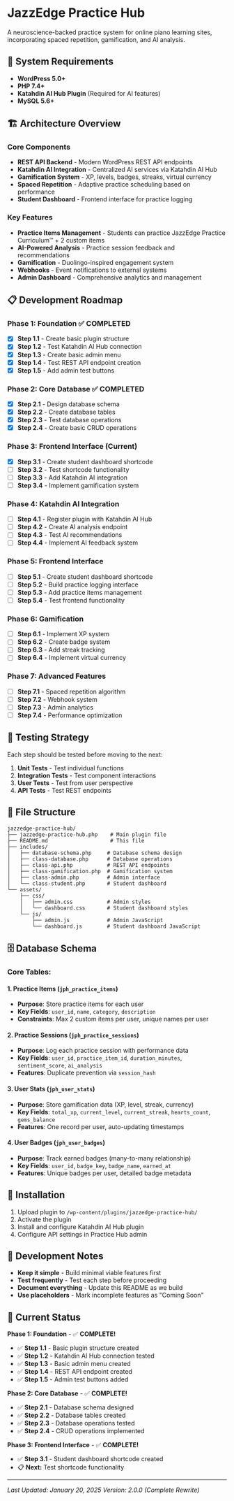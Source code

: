 # JazzEdge Practice Hub

A neuroscience-backed practice system for online piano learning sites, incorporating spaced repetition, gamification, and AI analysis.

## 🎯 **System Requirements**

- **WordPress 5.0+**
- **PHP 7.4+**
- **Katahdin AI Hub Plugin** (Required for AI features)
- **MySQL 5.6+**

## 🏗️ **Architecture Overview**

### **Core Components**
- **REST API Backend** - Modern WordPress REST API endpoints
- **Katahdin AI Integration** - Centralized AI services via Katahdin AI Hub
- **Gamification System** - XP, levels, badges, streaks, virtual currency
- **Spaced Repetition** - Adaptive practice scheduling based on performance
- **Student Dashboard** - Frontend interface for practice logging

### **Key Features**
- **Practice Items Management** - Students can practice JazzEdge Practice Curriculum™ + 2 custom items
- **AI-Powered Analysis** - Practice session feedback and recommendations
- **Gamification** - Duolingo-inspired engagement system
- **Webhooks** - Event notifications to external systems
- **Admin Dashboard** - Comprehensive analytics and management

## 📋 **Development Roadmap**

### **Phase 1: Foundation ✅ COMPLETED**
- [x] **Step 1.1** - Create basic plugin structure
- [x] **Step 1.2** - Test Katahdin AI Hub connection
- [x] **Step 1.3** - Create basic admin menu
- [x] **Step 1.4** - Test REST API endpoint creation
- [x] **Step 1.5** - Add admin test buttons

### **Phase 2: Core Database ✅ COMPLETED**
- [x] **Step 2.1** - Design database schema
- [x] **Step 2.2** - Create database tables
- [x] **Step 2.3** - Test database operations
- [x] **Step 2.4** - Create basic CRUD operations

### **Phase 3: Frontend Interface (Current)**
- [x] **Step 3.1** - Create student dashboard shortcode
- [ ] **Step 3.2** - Test shortcode functionality
- [ ] **Step 3.3** - Add Katahdin AI integration
- [ ] **Step 3.4** - Implement gamification system

### **Phase 4: Katahdin AI Integration**
- [ ] **Step 4.1** - Register plugin with Katahdin AI Hub
- [ ] **Step 4.2** - Create AI analysis endpoint
- [ ] **Step 4.3** - Test AI recommendations
- [ ] **Step 4.4** - Implement AI feedback system

### **Phase 5: Frontend Interface**
- [ ] **Step 5.1** - Create student dashboard shortcode
- [ ] **Step 5.2** - Build practice logging interface
- [ ] **Step 5.3** - Add practice items management
- [ ] **Step 5.4** - Test frontend functionality

### **Phase 6: Gamification**
- [ ] **Step 6.1** - Implement XP system
- [ ] **Step 6.2** - Create badge system
- [ ] **Step 6.3** - Add streak tracking
- [ ] **Step 6.4** - Implement virtual currency

### **Phase 7: Advanced Features**
- [ ] **Step 7.1** - Spaced repetition algorithm
- [ ] **Step 7.2** - Webhook system
- [ ] **Step 7.3** - Admin analytics
- [ ] **Step 7.4** - Performance optimization

## 🧪 **Testing Strategy**

Each step should be tested before moving to the next:
1. **Unit Tests** - Test individual functions
2. **Integration Tests** - Test component interactions
3. **User Tests** - Test from user perspective
4. **API Tests** - Test REST endpoints

## 📁 **File Structure**

```
jazzedge-practice-hub/
├── jazzedge-practice-hub.php    # Main plugin file
├── README.md                    # This file
├── includes/
│   ├── database-schema.php     # Database schema design
│   ├── class-database.php      # Database operations
│   ├── class-api.php           # REST API endpoints
│   ├── class-gamification.php  # Gamification system
│   ├── class-admin.php         # Admin interface
│   └── class-student.php       # Student dashboard
└── assets/
    ├── css/
    │   ├── admin.css           # Admin styles
    │   └── dashboard.css       # Student dashboard styles
    └── js/
        ├── admin.js            # Admin JavaScript
        └── dashboard.js        # Student dashboard JavaScript
```

## 🗄️ **Database Schema**

### **Core Tables:**

#### **1. Practice Items (`jph_practice_items`)**
- **Purpose**: Store practice items for each user
- **Key Fields**: `user_id`, `name`, `category`, `description`
- **Constraints**: Max 2 custom items per user, unique names per user

#### **2. Practice Sessions (`jph_practice_sessions`)**
- **Purpose**: Log each practice session with performance data
- **Key Fields**: `user_id`, `practice_item_id`, `duration_minutes`, `sentiment_score`, `ai_analysis`
- **Features**: Duplicate prevention via `session_hash`

#### **3. User Stats (`jph_user_stats`)**
- **Purpose**: Store gamification data (XP, level, streak, currency)
- **Key Fields**: `total_xp`, `current_level`, `current_streak`, `hearts_count`, `gems_balance`
- **Features**: One record per user, auto-updating timestamps

#### **4. User Badges (`jph_user_badges`)**
- **Purpose**: Track earned badges (many-to-many relationship)
- **Key Fields**: `user_id`, `badge_key`, `badge_name`, `earned_at`
- **Features**: Unique badges per user, detailed badge metadata

## 🔧 **Installation**

1. Upload plugin to `/wp-content/plugins/jazzedge-practice-hub/`
2. Activate the plugin
3. Install and configure Katahdin AI Hub plugin
4. Configure API settings in Practice Hub admin

## 📝 **Development Notes**

- **Keep it simple** - Build minimal viable features first
- **Test frequently** - Test each step before proceeding
- **Document everything** - Update this README as we build
- **Use placeholders** - Mark incomplete features as "Coming Soon"

## 🎹 **Current Status**

**Phase 1: Foundation** - ✅ **COMPLETE!**
- ✅ **Step 1.1** - Basic plugin structure created
- ✅ **Step 1.2** - Katahdin AI Hub connection tested
- ✅ **Step 1.3** - Basic admin menu created  
- ✅ **Step 1.4** - REST API endpoint created
- ✅ **Step 1.5** - Admin test buttons added

**Phase 2: Core Database** - ✅ **COMPLETE!**
- ✅ **Step 2.1** - Database schema designed
- ✅ **Step 2.2** - Database tables created
- ✅ **Step 2.3** - Database operations tested
- ✅ **Step 2.4** - CRUD operations implemented

**Phase 3: Frontend Interface** - ✅ **COMPLETE!**
- ✅ **Step 3.1** - Student dashboard shortcode created
- 📋 **Next:** Test shortcode functionality

---

*Last Updated: January 20, 2025*
*Version: 2.0.0 (Complete Rewrite)*
